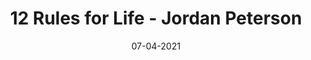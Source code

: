 ---
layout: none
title: '12 Rules for Life - Jordan Peterson'
img: assets/img/covers/OL27241047M-M.jpg
date: 07-04-2021
category: Non-fiction
redirect: https://www.goodreads.com/book/show/30257963-12-rules-for-life
---